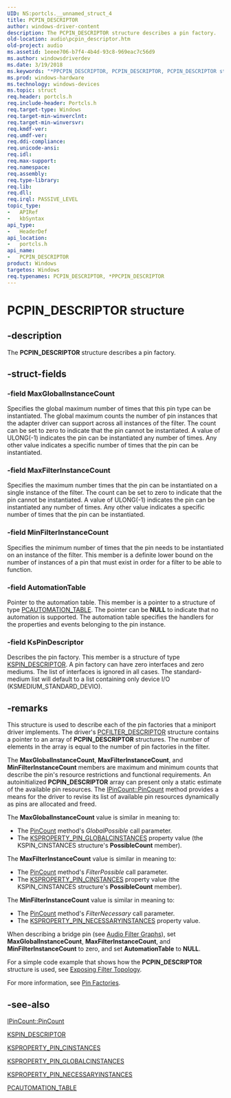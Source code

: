 ```yaml
---
UID: NS:portcls.__unnamed_struct_4
title: PCPIN_DESCRIPTOR
author: windows-driver-content
description: The PCPIN_DESCRIPTOR structure describes a pin factory.
old-location: audio\pcpin_descriptor.htm
old-project: audio
ms.assetid: 1eeee706-b7f4-4b4d-93c8-969eac7c56d9
ms.author: windowsdriverdev
ms.date: 3/19/2018
ms.keywords: "*PPCPIN_DESCRIPTOR, PCPIN_DESCRIPTOR, PCPIN_DESCRIPTOR structure [Audio Devices], PPCPIN_DESCRIPTOR, PPCPIN_DESCRIPTOR structure pointer [Audio Devices], audio.pcpin_descriptor, audpc-struct_475141ba-bf2e-4425-92ac-02649248e19f.xml, portcls/PCPIN_DESCRIPTOR, portcls/PPCPIN_DESCRIPTOR"
ms.prod: windows-hardware
ms.technology: windows-devices
ms.topic: struct
req.header: portcls.h
req.include-header: Portcls.h
req.target-type: Windows
req.target-min-winverclnt: 
req.target-min-winversvr: 
req.kmdf-ver: 
req.umdf-ver: 
req.ddi-compliance: 
req.unicode-ansi: 
req.idl: 
req.max-support: 
req.namespace: 
req.assembly: 
req.type-library: 
req.lib: 
req.dll: 
req.irql: PASSIVE_LEVEL
topic_type:
-	APIRef
-	kbSyntax
api_type:
-	HeaderDef
api_location:
-	portcls.h
api_name:
-	PCPIN_DESCRIPTOR
product: Windows
targetos: Windows
req.typenames: PCPIN_DESCRIPTOR, *PPCPIN_DESCRIPTOR
---
```


# PCPIN_DESCRIPTOR structure


## -description


The <b>PCPIN_DESCRIPTOR</b> structure describes a pin factory.


## -struct-fields




### -field MaxGlobalInstanceCount

Specifies the global maximum number of times that this pin type can be instantiated. The global maximum counts the number of pin instances that the adapter driver can support across all instances of the filter. The count can be set to zero to indicate that the pin cannot be instantiated. A value of ULONG(-1) indicates the pin can be instantiated any number of times. Any other value indicates a specific number of times that the pin can be instantiated.


### -field MaxFilterInstanceCount

Specifies the maximum number times that the pin can be instantiated on a single instance of the filter. The count can be set to zero to indicate that the pin cannot be instantiated. A value of ULONG(-1) indicates the pin can be instantiated any number of times. Any other value indicates a specific number of times that the pin can be instantiated.


### -field MinFilterInstanceCount

Specifies the minimum number of times that the pin needs to be instantiated on an instance of the filter. This member is a definite lower bound on the number of instances of a pin that must exist in order for a filter to be able to function.


### -field AutomationTable

Pointer to the automation table. This member is a pointer to a structure of type <a href="https://msdn.microsoft.com/library/windows/hardware/ff537685">PCAUTOMATION_TABLE</a>. The pointer can be <b>NULL</b> to indicate that no automation is supported. The automation table specifies the handlers for the properties and events belonging to the pin instance.


### -field KsPinDescriptor

Describes the pin factory. This member is a structure of type <a href="https://msdn.microsoft.com/library/windows/hardware/ff563533">KSPIN_DESCRIPTOR</a>. A pin factory can have zero interfaces and zero mediums. The list of interfaces is ignored in all cases. The standard-medium list will default to a list containing only device I/O (KSMEDIUM_STANDARD_DEVIO).


## -remarks



This structure is used to describe each of the pin factories that a miniport driver implements. The driver's <a href="https://msdn.microsoft.com/library/windows/hardware/ff537694">PCFILTER_DESCRIPTOR</a> structure contains a pointer to an array of <b>PCPIN_DESCRIPTOR</b> structures. The number of elements in the array is equal to the number of pin factories in the filter.

The <b>MaxGlobalInstanceCount</b>, <b>MaxFilterInstanceCount</b>, and <b>MinFilterInstanceCount</b> members are maximum and minimum counts that describe the pin's resource restrictions and functional requirements. An autoinitialized <b>PCPIN_DESCRIPTOR</b> array can present only a static estimate of the available pin resources. The <a href="https://msdn.microsoft.com/library/windows/hardware/ff536834">IPinCount::PinCount</a> method provides a means for the driver to revise its list of available pin resources dynamically as pins are allocated and freed.

The <b>MaxGlobalInstanceCount</b> value is similar in meaning to:

<ul>
<li>
The <a href="https://msdn.microsoft.com/8b7a49cc-5061-475b-ac03-cbf43954c413">PinCount</a> method's <i>GlobalPossible</i> call parameter.

</li>
<li>
The <a href="https://msdn.microsoft.com/library/windows/hardware/ff565200">KSPROPERTY_PIN_GLOBALCINSTANCES</a> property value (the KSPIN_CINSTANCES structure's <b>PossibleCount</b> member).

</li>
</ul>
The <b>MaxFilterInstanceCount</b> value is similar in meaning to:

<ul>
<li>
The <a href="https://msdn.microsoft.com/8b7a49cc-5061-475b-ac03-cbf43954c413">PinCount</a> method's <i>FilterPossible</i> call parameter.

</li>
<li>
The <a href="https://msdn.microsoft.com/library/windows/hardware/ff565193">KSPROPERTY_PIN_CINSTANCES</a> property value (the KSPIN_CINSTANCES structure's <b>PossibleCount</b> member).

</li>
</ul>
The <b>MinFilterInstanceCount</b> value is similar in meaning to:

<ul>
<li>
The <a href="https://msdn.microsoft.com/8b7a49cc-5061-475b-ac03-cbf43954c413">PinCount</a> method's <i>FilterNecessary</i> call parameter.

</li>
<li>
The <a href="https://msdn.microsoft.com/library/windows/hardware/ff565204">KSPROPERTY_PIN_NECESSARYINSTANCES</a> property value.

</li>
</ul>
When describing a bridge pin (see <a href="https://msdn.microsoft.com/823de0d5-9368-4ae6-9f11-a8daa0640edd">Audio Filter Graphs</a>), set <b>MaxGlobalInstanceCount</b>, <b>MaxFilterInstanceCount</b>, and <b>MinFilterInstanceCount</b> to zero, and set <b>AutomationTable</b> to <b>NULL</b>.

For a simple code example that shows how the <b>PCPIN_DESCRIPTOR</b> structure is used, see <a href="https://msdn.microsoft.com/bf791f40-b2fb-48fe-8350-3b926db4ead7">Exposing Filter Topology</a>.

For more information, see <a href="https://msdn.microsoft.com/1399b8e1-bd73-4052-afa5-3e992be8789b">Pin Factories</a>.




## -see-also




<a href="https://msdn.microsoft.com/library/windows/hardware/ff536834">IPinCount::PinCount</a>



<a href="https://msdn.microsoft.com/library/windows/hardware/ff563533">KSPIN_DESCRIPTOR</a>



<a href="https://msdn.microsoft.com/library/windows/hardware/ff565193">KSPROPERTY_PIN_CINSTANCES</a>



<a href="https://msdn.microsoft.com/library/windows/hardware/ff565200">KSPROPERTY_PIN_GLOBALCINSTANCES</a>



<a href="https://msdn.microsoft.com/library/windows/hardware/ff565204">KSPROPERTY_PIN_NECESSARYINSTANCES</a>



<a href="https://msdn.microsoft.com/library/windows/hardware/ff537685">PCAUTOMATION_TABLE</a>
 

 

